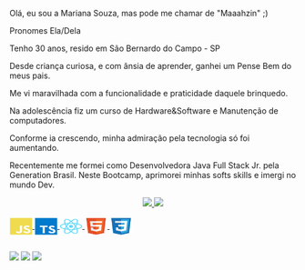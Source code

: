 Olá, eu sou a Mariana Souza, mas pode me chamar de "Maaahzin" ;)

Pronomes Ela/Dela

Tenho 30 anos, resido em São Bernardo do Campo - SP



Desde criança curiosa, e com ânsia de aprender, ganhei um Pense Bem do meus pais.

Me vi maravilhada com a funcionalidade e praticidade daquele brinquedo.

Na adolescência fiz um curso de Hardware&Software e Manutenção de computadores.

Conforme ia crescendo, minha admiração pela tecnologia só foi aumentando.

Recentemente me formei como Desenvolvedora Java Full Stack Jr. pela Generation Brasil. Neste Bootcamp, aprimorei minhas softs skills e imergi no mundo Dev.



<div align="center">
  <a href="https://github.com/Maaahzin">
  <img height="170em" src="https://github-readme-stats.vercel.app/api?username=Maaahzin&show_icons=true&theme=radical&include_all_commits=true&count_private=true"/>
  <img height="170em" src="https://github-readme-stats.vercel.app/api/top-langs/?username=Maaahzin&layout=compact&langs_count=7&theme=radical"/>
</div>

  <div style="display: inline_block"><br>
  <img align="center" alt="Rafa-Js" height="30" width="40" src="https://raw.githubusercontent.com/devicons/devicon/master/icons/javascript/javascript-plain.svg">
  <img align="center" alt="Rafa-Ts" height="30" width="40" src="https://raw.githubusercontent.com/devicons/devicon/master/icons/typescript/typescript-plain.svg">
  <img align="center" alt="Rafa-React" height="30" width="40" src="https://raw.githubusercontent.com/devicons/devicon/master/icons/react/react-original.svg">
  <img align="center" alt="Rafa-HTML" height="30" width="40" src="https://raw.githubusercontent.com/devicons/devicon/master/icons/html5/html5-original.svg">
  <img align="center" alt="Rafa-CSS" height="30" width="40" src="https://raw.githubusercontent.com/devicons/devicon/master/icons/css3/css3-original.svg">
 
</div>
  
  ##
 
<div> 
  <a href="https://www.instagram.com/maaahzin/" target="_blank"><img src="https://img.shields.io/badge/-Instagram-%23E4405F?style=for-the-badge&logo=instagram&logoColor=white" target="_blank"></a>
  <a href = "mailto:maaahzin@gmail.com"><img src="https://img.shields.io/badge/-Gmail-%23333?style=for-the-badge&logo=gmail&logoColor=white" target="_blank"></a>
  <a href="https://www.linkedin.com/in/mariana-souza-339757148/" target="_blank"><img src="https://img.shields.io/badge/-LinkedIn-%230077B5?style=for-the-badge&logo=linkedin&logoColor=white" target="_blank"></a> 
 
